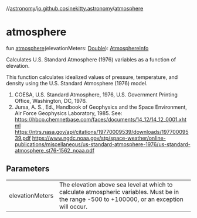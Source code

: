 //[astronomy](../../index.md)/[io.github.cosinekitty.astronomy](index.md)/[atmosphere](atmosphere.md)

# atmosphere

fun [atmosphere](atmosphere.md)(elevationMeters: [Double](https://kotlinlang.org/api/latest/jvm/stdlib/kotlin-stdlib/kotlin/-double/index.html)): [AtmosphereInfo](-atmosphere-info/index.md)

Calculates U.S. Standard Atmosphere (1976) variables as a function of elevation.

This function calculates idealized values of pressure, temperature, and density using the U.S. Standard Atmosphere (1976) model.

1. 
   COESA, U.S. Standard Atmosphere, 1976, U.S. Government Printing Office, Washington, DC, 1976.
2. 
   Jursa, A. S., Ed., Handbook of Geophysics and the Space Environment, Air Force Geophysics Laboratory, 1985. See: https://hbcp.chemnetbase.com/faces/documents/14_12/14_12_0001.xhtml https://ntrs.nasa.gov/api/citations/19770009539/downloads/19770009539.pdf https://www.ngdc.noaa.gov/stp/space-weather/online-publications/miscellaneous/us-standard-atmosphere-1976/us-standard-atmosphere_st76-1562_noaa.pdf

## Parameters

| | |
|---|---|
| elevationMeters | The elevation above sea level at which to calculate atmospheric variables. Must be in the range -500 to +100000, or an exception will occur. |
